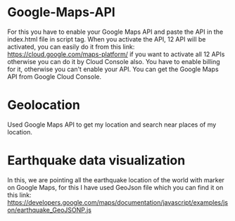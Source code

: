 # Google-Maps-API
For this you have to enable your Google Maps API and paste the API in the index.html file in script tag. When you activate the API, 12 API will be activated, you can easily do it from this link: https://cloud.google.com/maps-platform/ if you want to activate all 12 APIs otherwise you can do it by Cloud Console also. You have to enable billing for it, otherwise you can't enable your API.
You can get the Google Maps API from Google Cloud Console.

# Geolocation
Used Google Maps API to get my location and search near places of my location.

# Earthquake data visualization
In this, we are pointing all the earthquake location of the world with marker on Google Maps, for this I have used GeoJson file which you can find it on this link: https://developers.google.com/maps/documentation/javascript/examples/json/earthquake_GeoJSONP.js

